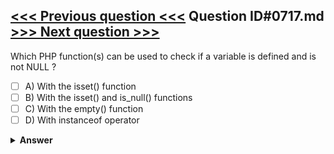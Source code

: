 [<<< Previous question <<<](0716.md)   Question ID#0717.md   [>>> Next question >>>](0718.md)
---

Which PHP function(s) can be used to check if a variable is defined and is not NULL ?

- [ ] A) With the isset() function
- [ ] B) With the isset() and is_null() functions
- [ ] C) With the empty() function
- [ ] D) With instanceof operator

<details><summary><b>Answer</b></summary>
<p>
  Answer: <strong>A</strong>
</p>
</details>
